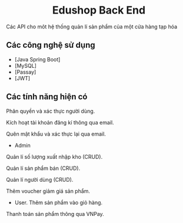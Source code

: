 <h1 id="title" align="center">Edushop Back End</h1>

Các API cho môt hệ thống quản lí sản phẩm của một cửa hàng tạp hóa 

<h2>Các công nghệ sử dụng</h2>

- [Java Spring Boot]
- [MySQL]
- [Passay]
- [JWT]

<h2>Các tính năng hiện có</h2>

Phân quyền và xác thực người dùng.

Kích hoạt tài khoản đăng kí thông qua email.

Quên mật khẩu và xác thực lại qua email.

- Admin

Quản lí số lượng xuất nhập kho (CRUD).

Quản lí sản phẩm bán (CRUD).

Quản lí người dùng (CRUD).

Thêm voucher giảm giá sản phẩm.

- User.
Thêm sản phẩm vào giỏ hàng.

Thanh toán sản phẩm thông qua VNPay.
